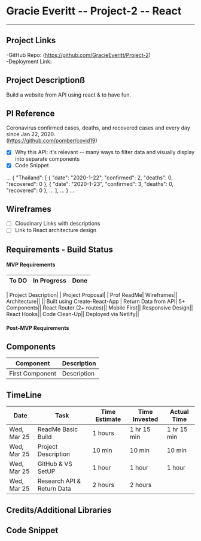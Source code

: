 # Gracie Everitt -- Project-2 -- React 
----

## Project Links
-GitHub Repo: (https://github.com/GracieEveritt/Project-2)  
-Deployment Link:   

## Project Descriptionß
Build a website from API using react & to have fun.

## PI Reference
Coronavirus confirmed cases, deaths, and recovered cases and every day since Jan 22, 2020.  
(https://github.com/pomber/covid19)  

- [x] Why this API: it's relevant -- many ways to filter data and visually display into separate components
- [x] Code Snippet

...
{
  "Thailand": [
    {
      "date": "2020-1-22",
      "confirmed": 2,
      "deaths": 0,
      "recovered": 0
    },
    {
      "date": "2020-1-23",
      "confirmed": 3,
      "deaths": 0,
      "recovered": 0
    },
    ...
  ],
  ...
}
...

## Wireframes
- [ ] Cloudinary Links with descriptions
- [ ] Link to React architecture design

## Requirements - Build Status

#### MVP Requirements
**To DO** | **In Progress** | **Done**
------------|-------------------|-----------  

| Project Description|
| Project Proposal|
| Prof ReadMe|
 Wireframes||
 Architecture||
|| Built using Create-React-App
| Return Data from API|
 5+ Components||
 React Router (2+ routes)||
 Mobile First||
 Responsive Design||
 React Hooks||
 Code Clean-Up||
 Deployed via Netlify||


#### Post-MVP Requirements

## Components

Component | Description 
-----|------
First Component | Description

## TimeLine

Date | Task | Time Estimate | Time Invested | Actual Time
-----|------|---------------|---------------|------------
Wed, Mar 25 | ReadMe Basic Build | 1 hours | 1 hr 15 min | 1 hr 15 min
Wed, Mar 25 | Project Description | 10 min | 10 min | 10 min
Wed, Mar 25 | GitHub & VS SetUP | 1 hour | 1 hour | 1 hour
Wed, Mar 25 | Research API & Return Data | 2 hours | 2 hours|




## Credits/Additional Libraries

## Code Snippet




